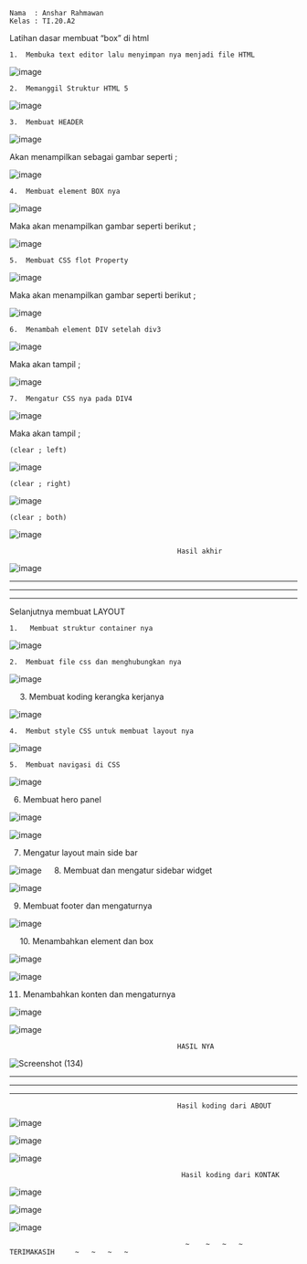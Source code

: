     Nama  : Anshar Rahmawan
    Kelas : TI.20.A2
Latihan dasar membuat “box” di html
                  
    1.	Membuka text editor lalu menyimpan nya menjadi file HTML

![image](https://user-images.githubusercontent.com/72779594/161435059-835b4e1f-ad0b-4fa2-a8fa-896813e2a65a.png)
 

    2.	Memanggil Struktur HTML 5

 ![image](https://user-images.githubusercontent.com/72779594/161435065-63f73626-0d81-4b1a-ac02-8a5574e7aea4.png)

    3.	Membuat HEADER

 ![image](https://user-images.githubusercontent.com/72779594/161435069-de71863f-cb86-46ae-a9c6-7ac2a33a3c6e.png)


Akan menampilkan sebagai gambar seperti ;

 ![image](https://user-images.githubusercontent.com/72779594/161435075-04bdd5d6-da92-4273-b874-0964f5ad5ec1.png)

    4.	Membuat element BOX nya

 ![image](https://user-images.githubusercontent.com/72779594/161435094-e058207b-b15d-4a89-9b43-00851ba7b6c0.png)


Maka akan menampilkan gambar seperti berikut ;
 
![image](https://user-images.githubusercontent.com/72779594/161435106-a5796c2f-8f14-4186-9b17-7637fb8dae25.png)

    5.	Membuat CSS flot Property

 ![image](https://user-images.githubusercontent.com/72779594/161435119-12139fec-5032-45ef-bc69-4c77bcb7e643.png)


Maka akan menampilkan gambar seperti berikut ;
 
![image](https://user-images.githubusercontent.com/72779594/161435125-24fe6d63-d017-4371-ab36-889c36e97c41.png)

    6.	Menambah element DIV setelah div3

 ![image](https://user-images.githubusercontent.com/72779594/161435136-daf63de0-3496-4b08-9519-e4a8d48e7e9f.png)


Maka akan tampil ;

 ![image](https://user-images.githubusercontent.com/72779594/161435142-e6be54dc-d02f-497a-9deb-655179374996.png)

    7.	Mengatur CSS nya pada DIV4

 ![image](https://user-images.githubusercontent.com/72779594/161435153-7420f60d-5e48-426d-996b-de536abab126.png)


Maka akan tampil ;
           
    (clear ; left)
 
![image](https://user-images.githubusercontent.com/72779594/161435164-5c260549-09d3-46a1-8801-b6893062b7f0.png)

    (clear ; right)

 ![image](https://user-images.githubusercontent.com/72779594/161435176-8c7ef5f7-f7e5-43a3-8d39-e509a4038776.png)

    (clear ; both)

 ![image](https://user-images.githubusercontent.com/72779594/161435183-ce0d67cb-c1c8-4fa6-b74d-99875425051f.png)
 
                                             Hasil akhir 

![image](https://user-images.githubusercontent.com/72779594/161435263-a2ff70a1-947f-4d24-be80-8222b6ed67b8.png)



------------
------------
------------

   Selanjutnya membuat LAYOUT

    1.	 Membuat struktur container nya 

![image](https://user-images.githubusercontent.com/72779594/161920747-fd993e61-3668-4c6c-8ebf-deb8774ee483.png)
 

    2.	Membuat file css dan menghubungkan nya 

 ![image](https://user-images.githubusercontent.com/72779594/161920848-147f7008-f6dd-4cc9-ac5b-278906ddeee8.png)


 
    3.	Membuat koding kerangka kerjanya 

 ![image](https://user-images.githubusercontent.com/72779594/161920879-7e1de8e8-0c9f-45ee-abcd-31d6e3f2b3d3.png)


    4.	Membut style CSS untuk membuat layout nya 

 ![image](https://user-images.githubusercontent.com/72779594/161922543-9e5ec86e-dcc9-4e66-80be-7d51d0d89442.png)


    5.	Membuat navigasi di CSS 

 ![image](https://user-images.githubusercontent.com/72779594/161922591-dcbd5200-8378-4b06-9b43-0b94a648f237.png)



6.	Membuat hero panel

 ![image](https://user-images.githubusercontent.com/72779594/161922628-d3d7fddc-29e9-4e99-8321-cbf3cbff896e.png)
 
 ![image](https://user-images.githubusercontent.com/72779594/161922733-7f4cc762-ed80-4621-b758-a376d5f14d15.png)


7.	Mengatur layout main side bar

 ![image](https://user-images.githubusercontent.com/72779594/161922773-8db5cac2-016e-49e4-838f-54875dec41fc.png)
 
8.	Membuat dan mengatur sidebar widget

 ![image](https://user-images.githubusercontent.com/72779594/161922839-4ae89f9e-8342-47ca-b0b6-7125b0af100a.png)

9.	Membuat footer dan mengaturnya 

 
 ![image](https://user-images.githubusercontent.com/72779594/161922947-af73eab1-cf83-4bbd-aad0-ab0559939208.png)


 
10.	Menambahkan element dan box 


 ![image](https://user-images.githubusercontent.com/72779594/161922977-247558a3-253a-4015-9abd-020f2bb21ff1.png)

![image](https://user-images.githubusercontent.com/72779594/161923002-aeb253d9-bde0-4477-a857-5d4cc5f40ecb.png)

 

11.	Menambahkan konten dan mengaturnya

 
![image](https://user-images.githubusercontent.com/72779594/161923096-68563e3a-5a7e-4c11-b6e9-988c2f1f914f.png)

 ![image](https://user-images.githubusercontent.com/72779594/161923113-909f2962-78c2-4689-8aa6-33fa032d62e7.png)


                                             HASIL NYA 
                                                                                          
![Screenshot (134)](https://user-images.githubusercontent.com/72779594/161924725-67ac23f7-099f-4687-b8dd-a6b697107fd2.png)


------------
------------
------------

                                             Hasil koding dari ABOUT

![image](https://user-images.githubusercontent.com/72779594/161927719-41f87b63-0896-44fb-bd62-af1f6eb538c1.png)

![image](https://user-images.githubusercontent.com/72779594/161927760-c2f2043f-183b-49b9-bc75-d4b42d3ea4f2.png)

![image](https://user-images.githubusercontent.com/72779594/161927794-f4067495-f533-4474-b4fe-fee360b63a0c.png)


 


                                              Hasil koding dari KONTAK
                                                 
![image](https://user-images.githubusercontent.com/72779594/161927938-e9ec2d19-fa57-460f-a245-787a7bcafffe.png)

![image](https://user-images.githubusercontent.com/72779594/161927974-dcfa47b7-99b6-46fc-ae79-9bc0210bcc72.png)

![image](https://user-images.githubusercontent.com/72779594/161927995-15d52344-d573-476d-bf49-d7be37d068f3.png)



                                               ~    ~   ~   ~   TERIMAKASIH     ~   ~   ~   ~                                            





















